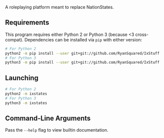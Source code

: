 A roleplaying platform meant to replace NationStates.

## Requirements

This program requires either Python 2 or Python 3 (because <3 cross-compat).
Dependencies can be installed via `pip` with either version:

```sh
# For Python 2
python2 -m pip install --user git+git://github.com/RyanSquared/IxStuff.git
# For Python 3
python3 -m pip install --user git+git://github.com/RyanSquared/IxStuff.git
```

## Launching

```sh
# For Python 2
python2 -m ixstates
# For Python 3
python3 -m ixstates
```

## Command-Line Arguments

Pass the `--help` flag to view builtin documentation.
